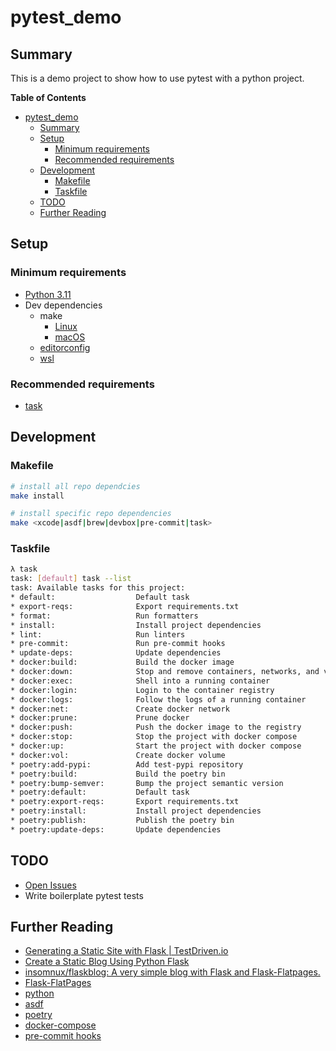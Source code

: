 # pytest_demo

## Summary
This is a demo project to show how to use pytest with a python project.

**Table of Contents**
* [pytest\_demo](#pytest_demo)
  * [Summary](#summary)
  * [Setup](#setup)
    * [Minimum requirements](#minimum-requirements)
    * [Recommended requirements](#recommended-requirements)
  * [Development](#development)
    * [Makefile](#makefile)
    * [Taskfile](#taskfile)
  * [TODO](#todo)
  * [Further Reading](#further-reading)

## Setup
### Minimum requirements
* [Python 3.11](https://www.python.org/downloads/)
* Dev dependencies
  * make
    * [Linux](https://www.gnu.org/software/make/)
    * [macOS](https://www.freecodecamp.org/news/install-xcode-command-line-tools/)
  * [editorconfig](https://editorconfig.org/)
  * [wsl](https://docs.microsoft.com/en-us/windows/wsl/setup/environment)

### Recommended requirements
* [task](https://taskfile.dev/#/installation)

## Development
### Makefile
```bash
# install all repo dependcies
make install

# install specific repo dependencies
make <xcode|asdf|brew|devbox|pre-commit|task>
```

### Taskfile
```bash
λ task
task: [default] task --list
task: Available tasks for this project:
* default:                  Default task
* export-reqs:              Export requirements.txt
* format:                   Run formatters
* install:                  Install project dependencies
* lint:                     Run linters
* pre-commit:               Run pre-commit hooks
* update-deps:              Update dependencies
* docker:build:             Build the docker image                                                     (aliases: docker:build)
* docker:down:              Stop and remove containers, networks, and volumes with docker compose      (aliases: docker:down)
* docker:exec:              Shell into a running container                                             (aliases: docker:exec)
* docker:login:             Login to the container registry                                            (aliases: docker:login)
* docker:logs:              Follow the logs of a running container                                     (aliases: docker:logs)
* docker:net:               Create docker network                                                      (aliases: docker:net)
* docker:prune:             Prune docker                                                               (aliases: docker:prune)
* docker:push:              Push the docker image to the registry                                      (aliases: docker:push)
* docker:stop:              Stop the project with docker compose                                       (aliases: docker:stop)
* docker:up:                Start the project with docker compose                                      (aliases: docker:up)
* docker:vol:               Create docker volume                                                       (aliases: docker:vol)
* poetry:add-pypi:          Add test-pypi repository                                                   (aliases: poetry:add-pypi)
* poetry:build:             Build the poetry bin                                                       (aliases: poetry:build)
* poetry:bump-semver:       Bump the project semantic version                                          (aliases: poetry:bump-semver)
* poetry:default:           Default task                                                               (aliases: poetry:default, poetry, poetry)
* poetry:export-reqs:       Export requirements.txt                                                    (aliases: poetry:export-reqs)
* poetry:install:           Install project dependencies                                               (aliases: poetry:install)
* poetry:publish:           Publish the poetry bin                                                     (aliases: poetry:publish)
* poetry:update-deps:       Update dependencies                                                        (aliases: poetry:update-deps)
```

## TODO
* [Open Issues](https://github.com/pythoninthegrass/pytest_demo/issues)
* Write boilerplate pytest tests

## Further Reading
* [Generating a Static Site with Flask | TestDriven.io](https://testdriven.io/blog/static-site-flask-and-netlify/)
* [Create a Static Blog Using Python Flask](https://dev.to/arrantate/create-a-static-blog-using-python-flask-1oab)
* [insomnux/flaskblog: A very simple blog with Flask and Flask-Flatpages.](https://github.com/insomnux/flaskblog)
* [Flask-FlatPages](https://flask-flatpages.readthedocs.io/en/v0.8.2/index.html#)
* [python](https://www.python.org/)
* [asdf](https://asdf-vm.com/guide/getting-started.html#_2-download-asdf)
* [poetry](https://python-poetry.org/docs/)
* [docker-compose](https://docs.docker.com/compose/install/)
* [pre-commit hooks](https://pre-commit.com/)
